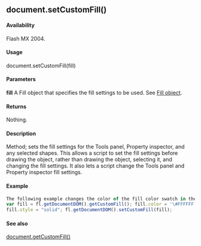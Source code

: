 ## document.setCustomFill()

#### Availability

Flash MX 2004.

#### Usage

document.setCustomFill(fill)

#### Parameters

**fill** A Fill object that specifies the fill settings to be used. See [Fill object](#!AdobeDocs/developers-animatesdk-docs/test/Fill_object/fill_summary.md).

#### Returns

Nothing.

#### Description

Method; sets the fill settings for the Tools panel, Property inspector, and any selected shapes. This allows a script to set the fill settings before drawing the object, rather than drawing the object, selecting it, and changing the fill settings. It also lets a script change the Tools panel and Property inspector fill settings.

#### Example

```javascript
The following example changes the color of the fill color swatch in the Tools panel, Property inspector, and any selected shapes to white:
var fill = fl.getDocumentDOM().getCustomFill(); fill.color = '\#FFFFFF';
fill.style = "solid"; fl.getDocumentDOM().setCustomFill(fill);

```
#### See also

[document.getCustomFill()](#!AdobeDocs/developers-animatesdk-docs/test/Document_object/docume74.md)
